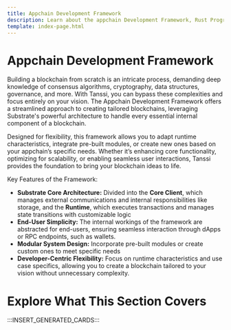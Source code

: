 ```yaml
---
title: Appchain Development Framework
description: Learn about the appchain Development Framework, Rust Programming Language, Substrate and its features, including XCM and ready-to-use pallets for your Runtime.
template: index-page.html
---
```


# Appchain Development Framework

Building a blockchain from scratch is an intricate process, demanding deep knowledge of consensus algorithms, cryptography, data structures, governance, and more. With Tanssi, you can bypass these complexities and focus entirely on your vision. The Appchain Development Framework offers a streamlined approach to creating tailored blockchains, leveraging Substrate's powerful architecture to handle every essential internal component of a blockchain.

Designed for flexibility, this framework allows you to adapt runtime characteristics, integrate pre-built modules, or create new ones based on your appchain’s specific needs. Whether it’s enhancing core functionality, optimizing for scalability, or enabling seamless user interactions, Tanssi provides the foundation to bring your blockchain ideas to life.

Key Features of the Framework:

- **Substrate Core Architecture:** Divided into the **Core Client**, which manages external communications and internal responsibilities like storage, and the **Runtime**, which executes transactions and manages state transitions with customizable logic
- **End-User Simplicity:** The internal workings of the framework are abstracted for end-users, ensuring seamless interaction through dApps or RPC endpoints, such as wallets.
- **Modular System Design:** Incorporate pre-built modules or create custom ones to meet specific needs
- **Developer-Centric Flexibility:** Focus on runtime characteristics and use case specifics, allowing you to create a blockchain tailored to your vision without unnecessary complexity.

# Explore What This Section Covers

:::INSERT_GENERATED_CARDS:::